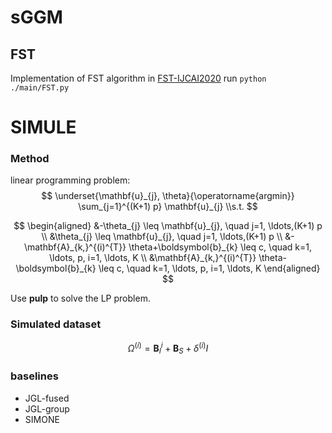 # sGGM
## FST
Implementation of FST algorithm in [FST-IJCAI2020]([地址](https://www.ijcai.org/Proceedings/2020/0410.pdf) "FST-IJCAI2020")
run `python ./main/FST.py`
# SIMULE

### Method

linear programming problem:
$$
\underset{\mathbf{u}_{j}, \theta}{\operatorname{argmin}} \sum_{j=1}^{(K+1) p} \mathbf{u}_{j}
\\s.t.
$$

$$
\begin{aligned}
&-\theta_{j} \leq \mathbf{u}_{j}, \quad j=1, \ldots,(K+1) p \\
&\theta_{j} \leq \mathbf{u}_{j}, \quad j=1, \ldots,(K+1) p \\
&-\mathbf{A}_{k,}^{(i)^{T}} \theta+\boldsymbol{b}_{k} \leq c, \quad k=1, \ldots, p, i=1, \ldots, K \\
&\mathbf{A}_{k,}^{(i)^{T}} \theta-\boldsymbol{b}_{k} \leq c, \quad k=1, \ldots, p, i=1, \ldots, K
\end{aligned}
$$

Use **pulp** to solve the LP problem.

### Simulated dataset

$$
\Omega^{(i)}=\mathbf{B}_I^{i}+\mathbf{B}_S+\delta^{(i)}I
$$



### baselines

- JGL-fused
- JGL-group
- SIMONE

